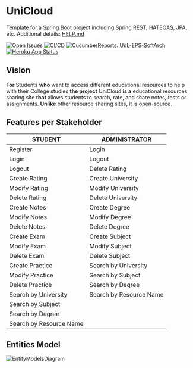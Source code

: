# UniCloud

Template for a Spring Boot project including Spring REST, HATEOAS, JPA, etc. Additional details: [HELP.md](HELP.md)

[![Open Issues](https://img.shields.io/github/issues-raw/UdL-EPS-SoftArch/UniCloud-API?logo=github)](https://github.com/orgs/UdL-EPS-SoftArch/projects/13)
[![CI/CD](https://github.com/UdL-EPS-SoftArch/UniCloud-API/actions/workflows/ci-cd.yml/badge.svg)](https://github.com/UdL-EPS-SoftArch/UniCloud-API/actions)
[![CucumberReports: UdL-EPS-SoftArch](https://messages.cucumber.io/api/report-collections/faed8ca5-e474-4a1a-a72a-b8e2a2cd69f0/badge)](https://reports.cucumber.io/report-collections/faed8ca5-e474-4a1a-a72a-b8e2a2cd69f0)
[![Heroku App Status](https://heroku-shields.herokuapp.com/unicloud-api)](https://unicloud-api.herokuapp.com)

## Vision

**For** Students **who** want to access different educational resources to help with their College studies 
**the project** UniCloud **is a** educational resources sharing site
**that** allows students to search, rate, and share notes, tests or assignments.
**Unlike** other resource sharing sites, it is open-source.

## Features per Stakeholder

| STUDENT                 | ADMINISTRATOR           |
|-------------------------|-------------------------|
| Register                | Login                   |
| Login                   | Logout                  |
| Logout                  | Delete Rating           |
| Create Rating           | Create University       |
| Modify Rating           | Modify University       |
| Delete Rating           | Delete University       |
| Create Notes            | Create Degree           |
| Modify Notes            | Modify Degree           |
| Delete Notes            | Delete Degree           |
| Create Exam             | Create Subject          |
| Modify Exam             | Modify Subject          |
| Delete Exam             | Delete Subject          |
| Create Practice         | Search by University    |
| Modify Practice         | Search by Subject       |
| Delete Practice         | Search by Degree        |
| Search by University    | Search by Resource Name |
| Search by Subject       |                         |
| Search by Degree        |                         |
| Search by Resource Name |                         |


## Entities Model

![EntityModelsDiagram](http://www.plantuml.com/plantuml/png/bP9DJiCm48NtEOML9L8NtNQ1-XEwew2M7i0aGsHaZv5d0bI8k-EwRjtKHD1TylozDp-QAR5qt1bTr5eIYIs1-og44E4BfO69sB1Js0RnqJCVrZKzySv8fK_ATn6ZPerHg8YTPEi4V39W4miaQCDT0yX3prjKx-18yUxGrEgoeONjaDskhtayRwU2rW4Cn2nbtMdlkZHjkkTNg7cuk2ClpLLRGQsCr45-U6DbKMh_OAq6YIbl3UGzDT10OWLKEnNy-GGhoq1nKrdKKcd8BKz0VALbHgHQD83N6jUI_NyWudUscOKr--1pRt6yW79SYj58b3TbAZSHzn9b2oHkV-LYbGI5czk_UKJ32qSmdT7VS3oKVu3nE0R8R9GADF005GT9o44vCUDUqXoqnJPWHp6He_FE4XcboFK6JT11YKoskSHD0PlEw1y0)

